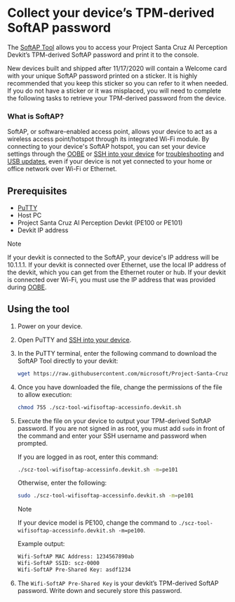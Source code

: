 # Collect your device’s TPM-derived SoftAP password

The [SoftAP Tool](https://github.com/microsoft/Project-Santa-Cruz-Preview/blob/main/tools/SoftAP-access-info-tool/scz-tool-wifisoftap-accessinfo.devkit.sh) allows you to access your Project Santa Cruz AI Perception Devkit’s TPM-derived SoftAP password and print it to the console.

New devices built and shipped after 11/17/2020 will contain a Welcome card with your unique SoftAP password printed on a sticker. It is highly recommended that you keep this sticker so you can refer to it when needed. If you do not have a sticker or it was misplaced, you will need to complete the following tasks to retrieve your TPM-derived password from the device.

### What is SoftAP?

SoftAP, or software-enabled access point, allows your device to act as a wireless access point/hotspot through its integrated Wi-Fi module. By connecting to your device's SoftAP hotspot, you can set your device settings through the [OOBE](https://github.com/microsoft/Project-Santa-Cruz-Preview/blob/main/user-guides/getting_started/oobe.md) or [SSH into your device](https://github.com/microsoft/Project-Santa-Cruz-Preview/blob/main/user-guides/general/troubleshooting/ssh_and_serial_connection_setup.md) for [troubleshooting](https://github.com/microsoft/Project-Santa-Cruz-Preview/blob/main/user-guides/general/troubleshooting/general_devkit_troubleshooting.md) and [USB updates](https://github.com/microsoft/Project-Santa-Cruz-Preview/blob/main/user-guides/updating/usb_updating.md), even if your device is not yet connected to your home or office network over Wi-Fi or Ethernet.

## Prerequisites

- [PuTTY](https://www.chiark.greenend.org.uk/~sgtatham/putty/latest.html)
- Host PC
- Project Santa Cruz AI Perception Devkit (PE100 or PE101)
- Devkit IP address

> [!NOTE]
> If your devkit is connected to the SoftAP, your device's IP address will be 10.1.1.1. If your devkit is connected over Ethernet, use the local IP address of the devkit, which you can get from the Ethernet router or hub. If your devkit is connected over Wi-Fi, you must use the IP address that was provided during [OOBE](https://github.com/microsoft/Project-Santa-Cruz-Preview/blob/main/user-guides/getting_started/oobe.md).

## Using the tool

1. Power on your device.

1. Open PuTTY and [SSH into your device](https://github.com/microsoft/Project-Santa-Cruz-Preview/blob/main/user-guides/general/troubleshooting/ssh_and_serial_connection_setup.md).

1. In the PuTTY terminal, enter the following command to download the SoftAP Tool directly to your devkit:

    ```bash
    wget https://raw.githubusercontent.com/microsoft/Project-Santa-Cruz-Preview/main/tools/SoftAP-access-info-tool/scz-tool-wifisoftap-accessinfo.devkit.sh
    ```

1. Once you have downloaded the file, change the permissions of the file to allow execution:  

    ```bash
    chmod 755 ./scz-tool-wifisoftap-accessinfo.devkit.sh
    ```

1. Execute the file on your device to output your TPM-derived SoftAP password. If you are not signed in as root, you must add ```sudo``` in front of the command and enter your SSH username and password when prompted.

    If you are logged in as root, enter this command:
    ```bash
    ./scz-tool-wifisoftap-accessinfo.devkit.sh -m=pe101
   ```
   Otherwise, enter the following:
    ```bash
    sudo ./scz-tool-wifisoftap-accessinfo.devkit.sh -m=pe101
    ```

    > [!NOTE]
    > If your device model is PE100, change the command to ```./scz-tool-wifisoftap-accessinfo.devkit.sh -m=pe100```.

    Example output:

    ```bash
    Wifi-SoftAP MAC Address: 1234567890ab
    Wifi-SoftAP SSID: scz-0000
    Wifi-SoftAP Pre-Shared Key: asdf1234  
    ```

1. The ```Wifi-SoftAP Pre-Shared Key``` is your devkit’s TPM-derived SoftAP password. Write down and securely store this password.
